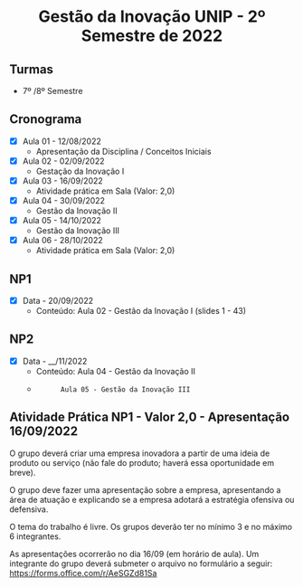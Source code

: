 <h1 align="center">
    Gestão da Inovação UNIP - 2º Semestre de 2022
</h1>


## Turmas
- 7º /8º Semestre

## Cronograma

- [x]  Aula 01 - 12/08/2022
    - Apresentação da Disciplina / Conceitos Iniciais
- [x]  Aula 02 - 02/09/2022
    - Gestação da Inovação I
- [x]  Aula 03 - 16/09/2022
    - Atividade prática em Sala (Valor: 2,0)
- [x]  Aula 04 - 30/09/2022
    - Gestão da Inovação II
- [x]  Aula 05 - 14/10/2022
    - Gestão da Inovação III
- [x]  Aula 06 - 28/10/2022
    - Atividade prática em Sala (Valor: 2,0)

## NP1

- [x]  Data - 20/09/2022
    - Conteúdo: Aula 02 - Gestão da Inovação I (slides 1 - 43)

## NP2

- [x]  Data - __/11/2022
    - Conteúdo: Aula 04 - Gestão da Inovação II
    -           Aula 05 - Gestão da Inovação III

## Atividade Prática NP1 - Valor 2,0 - Apresentação 16/09/2022

O grupo deverá criar uma empresa inovadora a partir de uma ideia de produto ou serviço (não fale do produto; haverá essa oportunidade em breve).

O grupo deve fazer uma apresentação sobre a empresa, apresentando a área de atuação e explicando se a empresa adotará a estratégia ofensiva ou defensiva.

O tema do trabalho é livre. Os grupos deverão ter no mínimo 3 e no máximo 6 integrantes.

As apresentações ocorrerão no dia 16/09 (em horário de aula). Um integrante do grupo deverá submeter o arquivo no formulário a seguir: https://forms.office.com/r/AeSGZd81Sa


